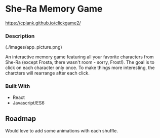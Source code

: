 # She-Ra Memory Game
https://cplank.github.io/clickgame2/

### Description ###

(./images/app_picture.png)

An interactive memory game featuring all your favorite characters from She-Ra (except Frosta, there wasn't room - sorry, Frost!). The goal is to click on each character only once. To make things more interesting, the charcters will rearrange after each click.

### Built With ###
* React
* Javascript/ES6

## Roadmap ##

Would love to add some animations with each shuffle. 
